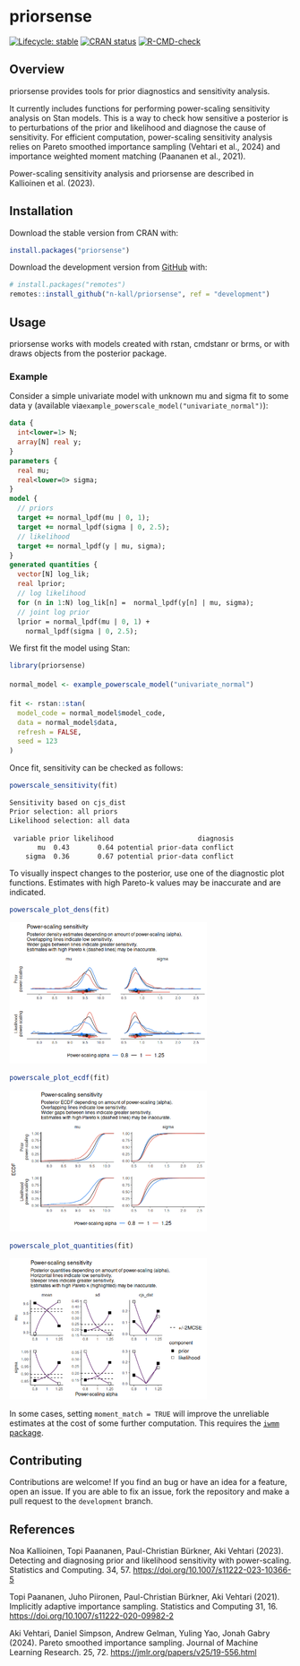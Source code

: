 # priorsense


<!-- README.md is generated from README.qmd. Please edit that file -->
<!-- badges: start -->

[![Lifecycle:
stable](https://img.shields.io/badge/lifecycle-stable-green.svg)](https://lifecycle.r-lib.org/articles/stages.html#stable)
[![CRAN
status](https://www.r-pkg.org/badges/version/priorsense)](https://CRAN.R-project.org/package=priorsense)
[![R-CMD-check](https://github.com/n-kall/priorsense/workflows/R-CMD-check/badge.svg)](https://github.com/n-kall/priorsense/actions)
<!-- badges: end -->

## Overview

priorsense provides tools for prior diagnostics and sensitivity
analysis.

It currently includes functions for performing power-scaling sensitivity
analysis on Stan models. This is a way to check how sensitive a
posterior is to perturbations of the prior and likelihood and diagnose
the cause of sensitivity. For efficient computation, power-scaling
sensitivity analysis relies on Pareto smoothed importance sampling
(Vehtari et al., 2024) and importance weighted moment matching (Paananen
et al., 2021).

Power-scaling sensitivity analysis and priorsense are described in
Kallioinen et al. (2023).

## Installation

Download the stable version from CRAN with:

``` r
install.packages("priorsense")
```

Download the development version from [GitHub](https://github.com/)
with:

``` r
# install.packages("remotes")
remotes::install_github("n-kall/priorsense", ref = "development")
```

## Usage

priorsense works with models created with rstan, cmdstanr or brms, or
with draws objects from the posterior package.

### Example

Consider a simple univariate model with unknown mu and sigma fit to some
data y (available via`example_powerscale_model("univariate_normal")`):

``` stan
data {
  int<lower=1> N;
  array[N] real y;
}
parameters {
  real mu;
  real<lower=0> sigma;
}
model {
  // priors
  target += normal_lpdf(mu | 0, 1);
  target += normal_lpdf(sigma | 0, 2.5);
  // likelihood
  target += normal_lpdf(y | mu, sigma);
}
generated quantities {
  vector[N] log_lik;
  real lprior;
  // log likelihood
  for (n in 1:N) log_lik[n] =  normal_lpdf(y[n] | mu, sigma);
  // joint log prior
  lprior = normal_lpdf(mu | 0, 1) +
    normal_lpdf(sigma | 0, 2.5);
```

We first fit the model using Stan:

``` r
library(priorsense)

normal_model <- example_powerscale_model("univariate_normal")

fit <- rstan::stan(
  model_code = normal_model$model_code,
  data = normal_model$data,
  refresh = FALSE,
  seed = 123
)
```

Once fit, sensitivity can be checked as follows:

``` r
powerscale_sensitivity(fit)
```

    Sensitivity based on cjs_dist
    Prior selection: all priors
    Likelihood selection: all data

     variable prior likelihood                     diagnosis
           mu  0.43       0.64 potential prior-data conflict
        sigma  0.36       0.67 potential prior-data conflict

To visually inspect changes to the posterior, use one of the diagnostic
plot functions. Estimates with high Pareto-k values may be inaccurate
and are indicated.

``` r
powerscale_plot_dens(fit)
```

<img src="README_files/figure-commonmark/powerscale-plot_dens-1.png"
style="width:70.0%" />

``` r
powerscale_plot_ecdf(fit)
```

<img src="README_files/figure-commonmark/powerscale_plot_ecdf-1.png"
style="width:70.0%" />

``` r
powerscale_plot_quantities(fit)
```

<img
src="README_files/figure-commonmark/powerscale_plot_quantities-1.png"
style="width:70.0%" />

In some cases, setting `moment_match = TRUE` will improve the unreliable
estimates at the cost of some further computation. This requires the
[`iwmm` package](https://github.com/topipa/iwmm).

## Contributing

Contributions are welcome! If you find an bug or have an idea for a
feature, open an issue. If you are able to fix an issue, fork the
repository and make a pull request to the `development` branch.

## References

Noa Kallioinen, Topi Paananen, Paul-Christian Bürkner, Aki Vehtari
(2023). Detecting and diagnosing prior and likelihood sensitivity with
power-scaling. Statistics and Computing. 34, 57.
https://doi.org/10.1007/s11222-023-10366-5

Topi Paananen, Juho Piironen, Paul-Christian Bürkner, Aki Vehtari
(2021). Implicitly adaptive importance sampling. Statistics and
Computing 31, 16. https://doi.org/10.1007/s11222-020-09982-2

Aki Vehtari, Daniel Simpson, Andrew Gelman, Yuling Yao, Jonah Gabry
(2024). Pareto smoothed importance sampling. Journal of Machine Learning
Research. 25, 72. https://jmlr.org/papers/v25/19-556.html

